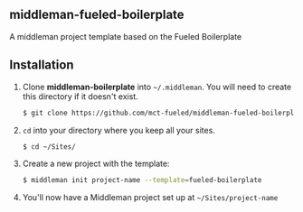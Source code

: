 ## middleman-fueled-boilerplate

A middleman project template based on the Fueled Boilerplate

## Installation

1. Clone **middleman-boilerplate** into `~/.middleman`.
   You will need to create this directory if it doesn't exist.
   ```bash
   $ git clone https://github.com/mct-fueled/middleman-fueled-boilerplate.git ~/.middleman/fueled-boilerplate
   ```
2. `cd` into your directory where you keep all your sites.
   ```bash
   $ cd ~/Sites/
   ```

3. Create a new project with the template:
   ```bash
   $ middleman init project-name --template=fueled-boilerplate
   ```
4. You'll now have a Middleman project set up at `~/Sites/project-name`
